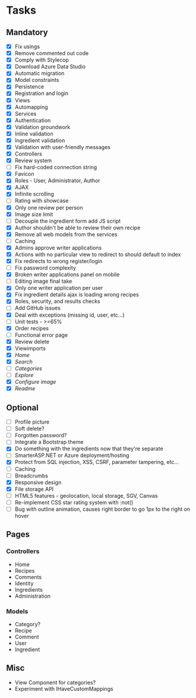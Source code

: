 ﻿# Tasks

## Mandatory

- [x] Fix usings
- [x] Remove commented out code
- [x] Comply with Stylecop
- [x] Download Azure Data Studio
- [x] Automatic migration
- [x] Model constraints
- [x] Persistence
- [x] Registration and login
- [x] Views
- [x] Automapping
- [x] Services
- [x] Authentication
- [x] Validation groundwork
- [x] Inline validation
- [x] Ingredient validation
- [x] Validation with user-friendly messages
- [x] Controllers
- [x] Review system
- [ ] Fix hard-coded connection string
- [x] Favicon
- [x] Roles - User, Administrator, Author
- [x] AJAX
- [x] Infinite scrolling
- [ ] Rating with showcase
- [x] Only one review per person
- [x] Image size limit
- [ ] Decouple the ingredient form add JS script
- [x] Author shouldn't be able to review their own recipe
- [x] Remove all web models from the services
- [ ] Caching
- [x] Admins approve writer applications
- [x] Actions with no particular view to redirect to should default to index
- [x] Fix redirects to wrong register/login
- [ ] Fix password complexity
- [x] Broken writer applications panel on mobile
- [ ] Editing image final take
- [x] Only one writer application per user
- [x] Fix ingredient details ajax is loading wrong recipes
- [x] Roles, security, and results checks
- [ ] Add GitHub issues
- [x] Deal with exceptions (missing id, user, etc...)
- [ ] Unit tests - >=65%
- [x] Order recipes
- [ ] Functional error page
- [x] Review delete
- [x] Viewimports
- [x] *Home*
- [x] *Search*
- [ ] *Categories*
- [ ] *Explore*
- [x] *Configure image*
- [x] *Readme*

## Optional

- [ ] Profile picture
- [ ] Soft delete?
- [ ] Forgotten password?
- [ ] Integrate a Bootstrap theme
- [x] Do something with the ingredients now that they're separate
- [ ] SmarterASP.NET or Azure deployment/hosting
- [x] Protect from SQL injection, XSS, CSRF, parameter tampering, etc...
- [ ] Caching
- [ ] Breadcrumbs
- [x] Responsive design
- [x] File storage API
- [ ] HTML5 features - geolocation, local storage, SGV, Canvas
- [ ] Re-implement CSS star rating system with :not()
- [ ] Bug with outline animation, causes right border to go 1px to the right on hover

## Pages

### Controllers

- Home
- Recipes
- Comments
- Identity
- Ingredients
- Administration

### Models

- Category?
- Recipe
- Comment
- User
- Ingredient

## Misc

- View Component for categories?
- Experiment with IHaveCustomMappings
